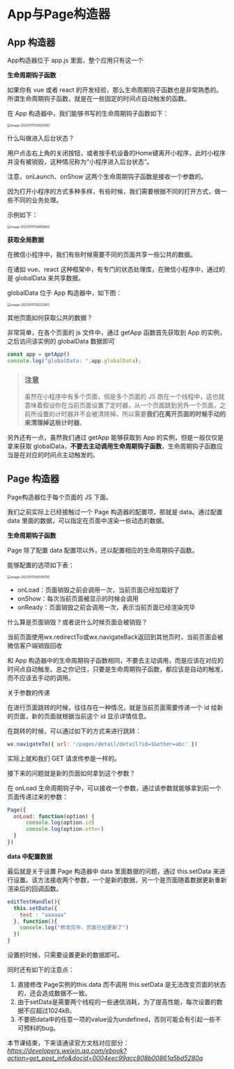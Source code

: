 # App与Page构造器



## App 构造器

App构造器位于 app.js 里面，整个应用只有这一个

**生命周期钩子函数**

如果你有 vue 或者 react 的开发经验，那么生命周期钩子函数也是非常熟悉的。所谓生命周期钩子函数，就是在一些固定的时间点自动触发的函数。

在 App 构造器中，我们能够书写的生命周期钩子函数如下：

<img src="https://xiejie-typora.oss-cn-chengdu.aliyuncs.com/2023-01-11-053925.png" alt="image-20230111133925087" style="zoom:50%;" />

什么叫做进入后台状态？

用户点击右上角的关闭按钮，或者按手机设备的Home键离开小程序，此时小程序并没有被销毁，这种情况称为“小程序进入后台状态”。



注意，onLaunch、onShow 这两个生命周期钩子函数是接收一个参数的。

因为打开小程序的方式多种多样，有些时候，我们需要根据不同的打开方式，做一些不同的业务处理。

示例如下：

<img src="https://xiejie-typora.oss-cn-chengdu.aliyuncs.com/2023-01-11-054913.png" alt="image-20230111134912620" style="zoom:50%;" />



**获取全局数据**

在微信小程序中，我们有些时候需要不同的页面共享一些公共的数据。

在诸如 vue、react 这种框架中，有专门的状态处理库，在微信小程序中，通过的是 globalData 来共享数据。

globalData 位于 App 构造器中，如下图：

<img src="https://xiejie-typora.oss-cn-chengdu.aliyuncs.com/2023-01-11-055223.png" alt="image-20230111135222913" style="zoom:50%;" />

其他页面如何获取公共的数据？

非常简单，在各个页面的 js 文件中，通过 getApp 函数首先获取到 App 的实例，之后访问该实例的 globalData 数据即可

```js
const app = getApp()
console.log("globalData: ",app.globalData);
```



> ### 注意
>
> 虽然在小程序中有多个页面，但是多个页面的 JS 跑在一个线程中，这也就意味着假设你在当前页面设置了定时器，从一个页面跳到另外一个页面，之前所设置的计时器并不会被清除掉。所以需要**我们在离开页面的时候手动的来清理掉这些计时器**。



另外还有一点，虽然我们通过 getApp 能够获取到 App 的实例，但是一般仅仅是拿来获取 globalData，**不要去主动调用生命周期钩子函数**，生命周期钩子函数应当是在对应的时间点主动触发的。



## Page 构造器

Page构造器位于每个页面的 JS 下面。

我们之前实际上已经接触过一个 Page 构造器的配置项，那就是 data。通过配置 data 里面的数据，可以指定在页面中渲染一些动态的数据。

**生命周期钩子函数**

Page 除了配置 data 配置项以外，还以配置相应的生命周期钩子函数。

能够配置的选项如下表：

<img src="https://xiejie-typora.oss-cn-chengdu.aliyuncs.com/2023-01-11-060519.png" alt="image-20230111140518750" style="zoom:50%;" />

- onLoad：页面销毁之前会调用一次，当前页面已经加载好了
- onShow：每次当前页面被显示的时候会调用
- onReady：页面销毁之前会调用一次，表示当前页面已经渲染完毕

什么算是页面销毁？或者说什么时候页面会被销毁？

当前页面使用wx.redirectTo或wx.navigateBack返回到其他页时，当前页面会被微信客户端销毁回收



和 App 构造器中的生命周期钩子函数相同，不要去主动调用，而是应该在对应的时间点自动触发。总之你记住，只要是生命周期钩子函数，都应该是自动的触发，而不应该去手动的调用。



关于参数的传递

在进行页面跳转的时候，往往存在一种情况，就是当前页面需要传递一个 id 给新的页面，新的页面就根据当前这个 id 显示详情信息。

在跳转的时候，可以通过如下的方式来进行跳转：

```js
wx.navigateTo({ url: '/pages/detail/detail?id=1&other=abc' })
```

实际上就和我们 GET 请求传参是一样的。



接下来的问题就是新的页面如何拿到这个参数？

在 onLoad 生命周期钩子中，可以接收一个参数，通过该参数就能够拿到前一个页面传递过来的参数：

```js
Page({
  onLoad: function(option) {
      console.log(option.id)
      console.log(option.other)
  }
})
```



**data 中配置数据**

最后就是关于设置 Page 构造器中 data 里面数据的问题，通过 this.setData 来进行设置。该方法接收两个参数，一个是新的数据，另一个是页面随着数据更新重新渲染后的回调函数。

```js
editTestHandle(){
  this.setData({
    test : "aaaaaa"
  }, function(){
    console.log("修改完毕，页面已经更新了")
  })
}
```

设置的时候，只需要设置更新的数据即可。

同时还有如下的注意点：

1. 直接修改 Page实例的this.data 而不调用 this.setData 是无法改变页面的状态的，还会造成数据不一致。
2. 由于setData是需要两个线程的一些通信消耗，为了提高性能，每次设置的数据不应超过1024kB。
3. 不要把data中的任意一项的value设为undefined，否则可能会有引起一些不可预料的bug。



本节课结束，下来请通读官方文档对应部分：*https://developers.weixin.qq.com/ebook?action=get_post_info&docid=0004eec99acc808b00861a5bd5280a*

